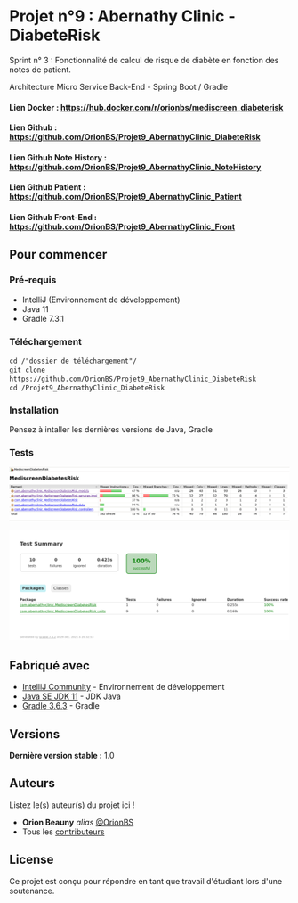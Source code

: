 # Projet n°9 : Abernathy Clinic - DiabeteRisk

Sprint n° 3 : Fonctionnalité de calcul de risque de diabète en fonction des notes de patient.

Architecture Micro Service Back-End - Spring Boot / Gradle

#### Lien Docker : https://hub.docker.com/r/orionbs/mediscreen_diabeterisk

#### Lien Github : https://github.com/OrionBS/Projet9_AbernathyClinic_DiabeteRisk

#### Lien Github Note History : https://github.com/OrionBS/Projet9_AbernathyClinic_NoteHistory
#### Lien Github Patient : https://github.com/OrionBS/Projet9_AbernathyClinic_Patient
#### Lien Github Front-End : https://github.com/OrionBS/Projet9_AbernathyClinic_Front

## Pour commencer

### Pré-requis

- IntelliJ (Environnement de développement)
- Java 11
- Gradle 7.3.1

### Téléchargement

```
cd /"dossier de téléchargement"/
git clone https://github.com/OrionBS/Projet9_AbernathyClinic_DiabeteRisk
cd /Projet9_AbernathyClinic_DiabeteRisk
```

### Installation

Pensez à intaller les dernières versions de Java, Gradle

### Tests

![img.png](img.png)

![img_1.png](img_1.png)

## Fabriqué avec

* [IntelliJ Community](https://www.jetbrains.com/idea/download/#section=windows) - Environnement de développement
* [Java SE JDK 11](https://www.oracle.com/java/technologies/javase-jdk11-downloads.html) - JDK Java
* [Gradle 3.6.3](https://gradle.org/install/) - Gradle

## Versions

**Dernière version stable :** 1.0

## Auteurs
Listez le(s) auteur(s) du projet ici !
* **Orion Beauny** _alias_ [@OrionBS](https://github.com/OrionBS)
* Tous les [contributeurs](https://github.com/OrionBS/Projet9_AbernathyClinic_DiabeteRisk/contributors)

## License

Ce projet est conçu pour répondre en tant que travail d'étudiant lors d'une soutenance.
